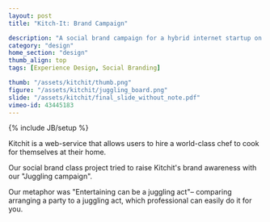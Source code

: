```yaml
---
layout: post
title: "Kitch-It: Brand Campaign"

description: "A social brand campaign for a hybrid internet startup on Stanford Campus."
category: "design"
home_section: "design"
thumb_align: top
tags: [Experience Design, Social Branding]

thumb: "/assets/kitchit/thumb.png"
figure: "/assets/kitchit/juggling_board.png"
slide: "/assets/kitchit/final_slide_without_note.pdf"
vimeo-id: 43445183
---
```

{% include JB/setup %}

Kitchit is a web-service that allows users to hire a world-class chef to cook for themselves at their home.

Our social brand class project tried to raise Kitchit's brand awareness with our "Juggling campaign".

Our metaphor was "Entertaining can be a juggling act"–  comparing arranging a party to a juggling act, which professional can easily do it for you.
